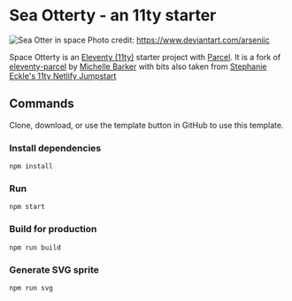 # Sea Otterty - an 11ty starter

![Sea Otter in space](https://images-wixmp-ed30a86b8c4ca887773594c2.wixmp.com/f/caf78787-f1ec-4d64-956b-73261e33d9c7/d5qiq2q-e7c49b3e-fc3f-4f77-a89d-d6b87afe1983.png/v1/fill/w_1280,h_912,q_80,strp/otter_space_by_arseniic_d5qiq2q-fullview.jpg?token=eyJ0eXAiOiJKV1QiLCJhbGciOiJIUzI1NiJ9.eyJzdWIiOiJ1cm46YXBwOjdlMGQxODg5ODIyNjQzNzNhNWYwZDQxNWVhMGQyNmUwIiwiaXNzIjoidXJuOmFwcDo3ZTBkMTg4OTgyMjY0MzczYTVmMGQ0MTVlYTBkMjZlMCIsIm9iaiI6W1t7ImhlaWdodCI6Ijw9OTEyIiwicGF0aCI6IlwvZlwvY2FmNzg3ODctZjFlYy00ZDY0LTk1NmItNzMyNjFlMzNkOWM3XC9kNXFpcTJxLWU3YzQ5YjNlLWZjM2YtNGY3Ny1hODlkLWQ2Yjg3YWZlMTk4My5wbmciLCJ3aWR0aCI6Ijw9MTI4MCJ9XV0sImF1ZCI6WyJ1cm46c2VydmljZTppbWFnZS5vcGVyYXRpb25zIl19.4-SHa7ZiXq-vFw-LxsvLw5r86_oycciPilgUo-2Wr5E)
Photo credit: https://www.deviantart.com/arseniic

Space Otterty is an [Eleventy (11ty)](https://www.11ty.dev/) starter project with [Parcel](https://parceljs.org/).
It is a fork of [eleventy-parcel](https://github.com/mbarker84/eleventy-parcel) by [Michelle Barker](https://css-irl.info/) with bits also taken from [Stephanie Eckle's 11ty Netlify Jumpstart](https://11ty-netlify-jumpstart.netlify.app/)

## Commands

Clone, download, or use the template button in GitHub to use this template. 

### Install dependencies

```
npm install
```

### Run

```
npm start
```

### Build for production

```
npm run build
```

### Generate SVG sprite

```
npm run svg
```
